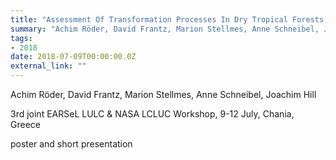 ```yaml
---
title: "Assessment Of Transformation Processes In Dry Tropical Forests Using The Full Landsat Archive And Enhanced Information Products"
summary: "Achim Röder, David Frantz, Marion Stellmes, Anne Schneibel, Joachim Hill @ 3rd joint EARSeL LULC & NASA LCLUC Workshop, 9-12 July, Chania, Greece"
tags:
- 2018
date: 2018-07-09T00:00:00.0Z
external_link: ""
---
```


Achim Röder, David Frantz, Marion Stellmes, Anne Schneibel, Joachim Hill


3rd joint EARSeL LULC & NASA LCLUC Workshop, 9-12 July, Chania, Greece


poster and short presentation

